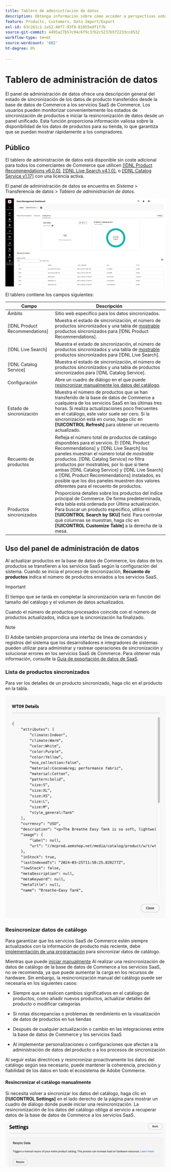 ```yaml
---
title: Tablero de administración de datos
description: Obtenga información sobre cómo acceder a perspectivas sobre flujos de datos para [!DNL Catalog Service], [!DNL Live Search], y [!DNL Product Recommendation]s.
feature: Products, Customers, Data Import/Export
exl-id: 63c261c1-1a52-46f7-93f8-81055edf1f7b
source-git-commit: 4495a27b57c04c6f9c37b2c5237b5f2233cc8532
workflow-type: tm+mt
source-wordcount: '682'
ht-degree: 0%

---
```


# Tablero de administración de datos

El panel de administración de datos ofrece una descripción general del estado de sincronización de los datos de producto transferidos desde la base de datos de Commerce a los servicios SaaS de Commerce. Los usuarios pueden monitorizar convenientemente los estados de sincronización de productos e iniciar la resincronización de datos desde un panel unificado. Esta función proporciona información valiosa sobre la disponibilidad de los datos de productos para su tienda, lo que garantiza que se puedan mostrar rápidamente a los compradores.

## Público

El tablero de administración de datos está disponible sin coste adicional para todos los comerciantes de Commerce que utilicen [[!DNL Product Recommendations v6.0.0]](https://experienceleague.adobe.com/en/docs/commerce-merchant-services/product-recommendations/guide-overview), [[!DNL Live Search v4.1.0]](https://experienceleague.adobe.com/en/docs/commerce-merchant-services/live-search/guide-overview), o [[!DNL Catalog Service v1.17]](https://experienceleague.adobe.com/en/docs/commerce-merchant-services/catalog-service/guide-overview) con una licencia activa.

El panel de administración de datos se encuentra en *Sistema* > Transferencia de datos > *Tablero de administración de datos*.

![Tablero de administración de datos](assets/data-management-dashboard.png)

El tablero contiene los campos siguientes:

| Campo | Descripción |
|--- |--- |
| Ámbito | Sitio web específico para los datos sincronizados. |
| [!DNL Product Recommendations] | Muestra el estado de sincronización, el número de productos sincronizados y una tabla de [mostrable](https://experienceleague.adobe.com/en/docs/commerce-admin/config/catalog/inventory#stock-options) productos sincronizados para [!DNL Product Recommendations]. |
| [!DNL Live Search] | Muestra el estado de sincronización, el número de productos sincronizados y una tabla de [mostrable](https://experienceleague.adobe.com/en/docs/commerce-admin/config/catalog/inventory#stock-options) productos sincronizados para [!DNL Live Search]. |
| [!DNL Catalog Service] | Muestra el estado de sincronización, el número de productos sincronizados y una tabla de productos sincronizados para [!DNL Catalog Service]. |
| Configuración | Abre un cuadro de diálogo en el que puede [resincronizar manualmente los datos del catálogo](#resync-catalog-data). |
| Estado de sincronización | Muestra el número de productos que se han transferido de la base de datos de Commerce a cualquiera de los servicios SaaS en las últimas tres horas. Si realiza actualizaciones poco frecuentes en el catálogo, este valor suele ser cero. Si la sincronización está en curso, haga clic en **[!UICONTROL Refresh]** para obtener un recuento actualizado. |
| Recuento de productos | Refleja el número total de productos de catálogo disponibles para el servicio. El [!DNL Product Recommendations] y [!DNL Live Search] los paneles muestran el número total de _mostrable_ productos. [!DNL Catalog Service] no filtra productos por mostrables, por lo que si tiene ambas [!DNL Catalog Service] y [!DNL Live Search] o [!DNL Product Recommendations] instalados, es posible que los dos paneles muestren dos valores diferentes para el recuento de productos. |
| Productos sincronizados | Proporciona detalles sobre los productos del índice principal de Commerce. De forma predeterminada, esta tabla está ordenada por Última actualización. Para buscar un producto específico, utilice el **[!UICONTROL Search by SKU]** field. Para controlar qué columnas se muestran, haga clic en **[!UICONTROL Customize Table]** a la derecha de la mesa. |

## Uso del panel de administración de datos

Al actualizar productos en la base de datos de Commerce, los datos de los productos se transfieren a los servicios SaaS según la configuración del sistema. Cuando se inicia el proceso de sincronización, **Recuento de productos** indica el número de productos enviados a los servicios SaaS.

>[!IMPORTANT]
>
>El tiempo que se tarda en completar la sincronización varía en función del tamaño del catálogo y el volumen de datos actualizados.

Cuando el número de productos procesados coincide con el número de productos actualizados, indica que la sincronización ha finalizado.

>[!NOTE]
>
>El Adobe también proporciona una interfaz de línea de comandos y registros del sistema que los desarrolladores e integradores de sistemas pueden utilizar para administrar y rastrear operaciones de sincronización y solucionar errores en los servicios SaaS de Commerce. Para obtener más información, consulte la [Guía de exportación de datos de SaaS](https://experienceleague.adobe.com/en/docs/commerce-merchant-services/saas-data-export/overview).

### Lista de productos sincronizados

Para ver los detalles de un producto sincronizado, haga clic en el producto en la tabla.

![Detalles del producto sincronizado](assets/sync-product-detail.png)

### Resincronizar datos de catálogo

Para garantizar que los servicios SaaS de Commerce estén siempre actualizados con la información de producto más reciente, debe [implementación de una programación](https://experienceleague.adobe.com/en/docs/commerce-operations/configuration-guide/cli/manage-indexers#reindex) para sincronizar datos de catálogo.

Mientras que puede [iniciar manualmente](#manually-resync-catalog) Al realizar una resincronización de datos de catálogo de la base de datos de Commerce a los servicios SaaS, no se recomienda, ya que puede aumentar la carga en los recursos de hardware. Sin embargo, la resincronización manual del catálogo puede ser necesaria en los siguientes casos:

- Siempre que se realicen cambios significativos en el catálogo de productos, como añadir nuevos productos, actualizar detalles del producto o modificar categorías

- Si notas discrepancias o problemas de rendimiento en la visualización de datos de productos en tus tiendas

- Después de cualquier actualización o cambio en las integraciones entre la base de datos de Commerce y los servicios SaaS

- Al implementar personalizaciones o configuraciones que afectan a la administración de datos del producto o a los procesos de sincronización

Al seguir estas directrices y resincronizar proactivamente los datos del catálogo según sea necesario, puede mantener la coherencia, precisión y fiabilidad de los datos en todo el ecosistema de Adobe Commerce.

#### Resincronizar el catálogo manualmente

Si necesita volver a sincronizar los datos del catálogo, haga clic en **[!UICONTROL Settings]** en el lado derecho de la página para mostrar un cuadro de diálogo donde puede iniciar una resincronización. La resincronización de los datos del catálogo obliga al servicio a recuperar datos de la base de datos de Commerce a los servicios SaaS.

![Sincronizar productos manualmente](assets/resync-data.png)
